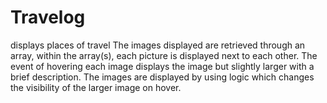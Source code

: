 # Travelog
displays places of travel 
The images displayed are retrieved through an array, within the array(s), each picture is displayed next to each other.
The event of hovering each image displays the image but slightly larger with a brief description.
The images are displayed by using logic which changes the visibility of the larger image on hover. 

